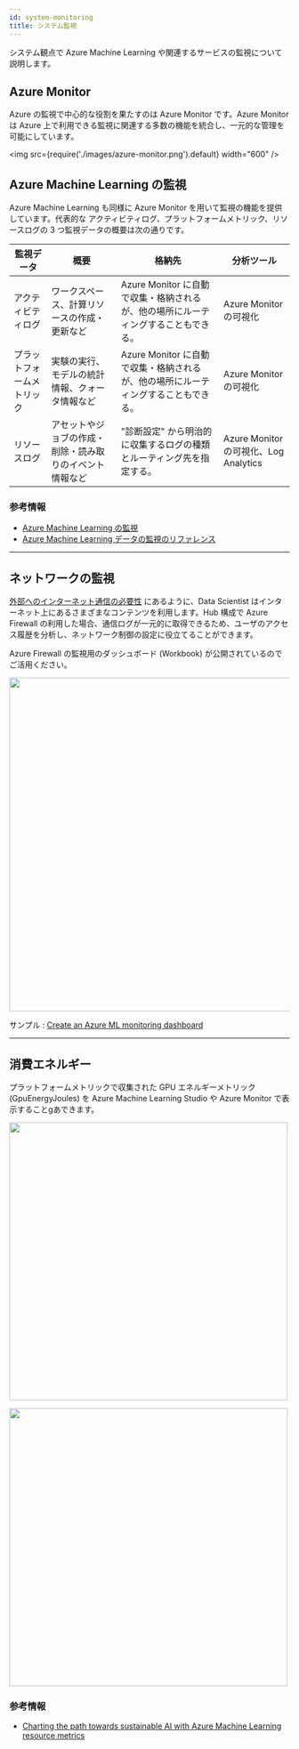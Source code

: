 ```yaml
---
id: system-monitoring
title: システム監視
---
```


システム観点で Azure Machine Learning や関連するサービスの監視について説明します。

## Azure Monitor

Azure の監視で中心的な役割を果たすのは Azure Monitor です。Azure Monitor は Azure 上で利用できる監視に関連する多数の機能を統合し、一元的な管理を可能にしています。


<img src={require('./images/azure-monitor.png').default} width="600" /><br />


## Azure Machine Learning の監視

Azure Machine Learning も同様に Azure Monitor を用いて監視の機能を提供しています。代表的な アクティビティログ、プラットフォームメトリック、リソースログの 3 つ監視データの概要は次の通りです。


|監視データ|概要|格納先|分析ツール
|---------|---------|---------|---------|
|アクティビティログ|ワークスペース、計算リソースの作成・更新など|Azure Monitor に自動で収集・格納されるが、他の場所にルーティングすることもできる。|Azure Monitor の可視化|
|プラットフォームメトリック|実験の実行、モデルの統計情報、クォータ情報など|Azure Monitor に自動で収集・格納されるが、他の場所にルーティングすることもできる。|Azure Monitor の可視化|
|リソースログ|アセットやジョブの作成・削除・読み取りのイベント情報など|"診断設定" から明治的に収集するログの種類とルーティング先を指定する。|Azure Monitor の可視化、Log Analytics|


### 参考情報
- [Azure Machine Learning の監視](https://learn.microsoft.com/ja-JP/azure/machine-learning/monitor-azure-machine-learning)
- [Azure Machine Learning データの監視のリファレンス](https://learn.microsoft.com/ja-JP/azure/machine-learning/monitor-resource-reference?view=azure-ml-py)

---
## ネットワークの監視
[外部へのインターネット通信の必要性](./network-security#azure-外部へのインターネット通信の必要性) にあるように、Data Scientist はインターネット上にあるさまざまなコンテンツを利用します。Hub 構成で Azure Firewall の利用した場合、通信ログが一元的に取得できるため、ユーザのアクセス履歴を分析し、ネットワーク制御の設定に役立てることができます。

Azure Firewall の監視用のダッシュボード (Workbook) が公開されているのでご活用ください。


<img src="https://raw.githubusercontent.com/Azure/Azure-Network-Security/master/Cross%20Product/MediaFiles/Azure-Firewall/AzFwWorkbook.png" width="600" /><br />

サンプル : [Create an Azure ML monitoring dashboard](https://github.com/Azure/azure-quickstart-templates/tree/master/quickstarts/microsoft.machinelearningservices/machine-learning-workspace-monitoring-dashboard)

---
## 消費エネルギー

プラットフォームメトリックで収集された GPU エネルギーメトリック (GpuEnergyJoules) を Azure Machine Learning Studio や Azure Monitor で表示することgあできます。

<img src="https://techcommunity.microsoft.com/t5/image/serverpage/image-id/319363i635B36204187FF30/image-size/large?v=v2&px=999" width="500" /><br />


<img src="https://techcommunity.microsoft.com/t5/image/serverpage/image-id/319381i123783E4F098758C/image-size/large?v=v2&px=999" width="500" /><br />

### 参考情報
- [Charting the path towards sustainable AI with Azure Machine Learning resource metrics](https://techcommunity.microsoft.com/t5/green-tech-blog/charting-the-path-towards-sustainable-ai-with-azure-machine/ba-p/2866923)
